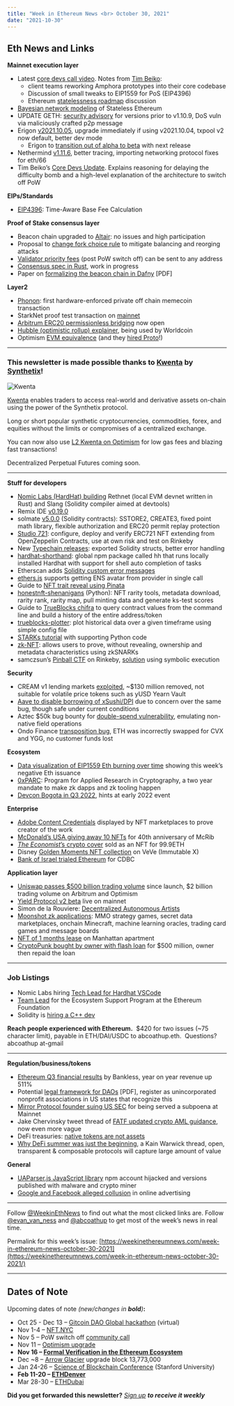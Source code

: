 ```yaml
---
title: "Week in Ethereum News <br> October 30, 2021"
date: "2021-10-30"
---
```


## **Eth News and Links**

**Mainnet execution layer**

- Latest [core devs call video](https://youtu.be/5cOWjMAuReI). Notes from [Tim Beiko](https://twitter.com/TimBeiko/status/1454188180609986564): 
    - client teams reworking Amphora prototypes into their core codebase
    - Discussion of small tweaks to EIP1559 for PoS (EIP4396)
    - Ethereum [statelessness roadmap](https://notes.ethereum.org/Yn_mwNa2SeeQHnKsRgekKg) discussion
- [Bayesian network modeling](https://consensys.net/blog/research-development/measuring-the-health-of-the-ecosystem-in-a-stateless-ethereum) of Stateless Ethereum
- UPDATE GETH: [security advisory](https://github.com/ethereum/go-ethereum/security/advisories/GHSA-59hh-656j-3p7v) for versions prior to v1.10.9, DoS vuln via maliciously crafted p2p message
- Erigon [v2021.10.05](https://github.com/ledgerwatch/erigon/releases/tag/v2021.10.05), upgrade immediately if using v2021.10.04, txpool v2 now default, better dev mode
    - Erigon to [transition out of alpha to beta](https://github.com/ledgerwatch/erigon/wiki/Erigon-Beta-1-announcement) with next release
- Nethermind [v1.11.6](https://github.com/NethermindEth/nethermind/releases/tag/1.11.6), better tracing, importing networking protocol fixes for eth/66
- Tim Beiko’s [Core Devs Update](https://tim.mirror.xyz/sR23jU02we6zXRgsF_oTUkttL83S3vyn05vJWnnp-Lc). Explains reasoning for delaying the difficulty bomb and a high-level explanation of the architecture to switch off PoW

**EIPs/Standards**

- [EIP4396](https://github.com/ethereum/EIPs/blob/186f930697148e0eb2b526d9f16b06bf2e4ae605/EIPS/eip-4396.md): Time-Aware Base Fee Calculation

**Proof of Stake consensus layer**

- Beacon chain upgraded to [Altair](https://twitter.com/dapplion/status/1453322075951845385): no issues and high participation
- Proposal to [change fork choice rule](https://ethresear.ch/t/change-fork-choice-rule-to-mitigate-balancing-and-reorging-attacks/11127) to mitigate balancing and reorging attacks
- [Validator priority fees](https://twitter.com/trent_vanepps/status/1453085448482476037) (post PoW switch off) can be sent to any address
- [Consensus spec in Rust](https://github.com/ralexstokes/ethereum_consensus), work in progress
- Paper on [formalizing the beacon chain in Dafny](https://arxiv.org/pdf/2110.12909v1.pdf) \[PDF\]

**Layer2**

- [Phonon](https://blog.gridplus.io/worlds-first-phonon-transfer-601818203a0c): first hardware-enforced private off chain memecoin transaction  
- StarkNet proof test transaction on [mainnet](https://twitter.com/CairoLang/status/1453287662777929743)
- [Arbitrum ERC20 permissionless bridging](https://twitter.com/arbitrum/status/1451661392281579530) now open
- [Hubble (optimistic rollup) explainer](https://twitter.com/bkiepuszewski/status/1452292847194021901), being used by Worldcoin
- Optimism [EVM equivalence](https://medium.com/ethereum-optimism/introducing-evm-equivalence-5c2021deb306) (and they [hired Proto](https://twitter.com/protolambda/status/1453899762613334019)!)

* * *

### **This newsletter is made possible thanks to [Kwenta](https://kwenta.io/) by [Synthetix](https://synthetix.io/)!**

![Kwenta](https://weekinethereumnews.com/wp-content/uploads/2021/04/IMG_20210418_190328_618-1024x512.jpg)

[Kwenta](https://kwenta.io/) enables traders to access real-world and derivative assets on-chain using the power of the Synthetix protocol. 

Long or short popular synthetic cryptocurrencies, commodities, forex, and equities without the limits or compromises of a centralized exchange. 

You can now also use [L2 Kwenta on Optimism](https://blog.kwenta.io/everything-you-need-to-know-about-using-kwenta-on-l2/) for low gas fees and blazing fast transactions!

Decentralized Perpetual Futures coming soon.

* * *

**Stuff for developers**

- [Nomic Labs (HardHat) building](https://medium.com/nomic-labs-blog/slang-rethnet-2ad465fd7880) Rethnet (local EVM devnet written in Rust) and Slang (Solidity compiler aimed at devtools)
- Remix IDE [v0.19.0](https://medium.com/remix-ide/remix-v0-19-0-is-released-ab34453504f0?source=friends_link&sk=0944a9d494252154b287537aa03c0fee)
- solmate [v5.0.0](https://twitter.com/transmissions11/status/1452035088481349633) (Solidity contracts): SSTORE2, CREATE3, fixed point math library, flexible authorization and ERC20 permit replay protection
- [Studio 721](https://www.721.so/): configure, deploy and verify ERC721 NFT extending from OpenZeppelin Contracts, use at own risk and test on Rinkeby
- New [Typechain releases](https://github.com/dethcrypto/TypeChain/releases): exported Solidity structs, better error handling
- [hardhat-shorthand](https://hardhat.org/guides/shorthand.html): global npm package called hh that runs locally installed Hardhat with support for shell auto completion of tasks 
- Etherscan adds [Solidity custom error messages](https://twitter.com/etherscan/status/1452955443991494661)
- [ethers.js](https://twitter.com/wslyvh/status/1453374517859045380) supports getting ENS avatar from provider in single call
- Guide to [NFT trait reveal using Pinata](https://medium.com/pinata/how-to-prevent-nft-trait-sniping-in-your-pfp-project-506f17ff07d6)
- [honestnft-shenanigans](https://github.com/Convex-Labs/honestnft-shenanigans) (Python): NFT rarity tools, metadata download, rarity rank, rarity map, pull minting data and generate ks-test scores
- Guide to [TrueBlocks chifra](https://tjayrush.medium.com/calling-smart-contracts-with-chifra-state-call-ea03b8d35ea7) to query contract values from the command line and build a history of the entire address/token
- [trueblocks-plotter](https://github.com/ScopeLift/trueblocks-plotter): plot historical data over a given timeframe using simple config file
- [STARKs tutorial](https://aszepieniec.github.io/stark-anatomy/) with supporting Python code
- [zk-NFT](https://github.com/kevinz917/zk-NFT): allows users to prove, without revealing, ownership and metadata characteristics using zkSNARKs
- samczsun’s [Pinball CTF](https://rinkeby.etherscan.io/address/0xffb9205c84d0b209c215212a3cdfc50bf1cfb0e0#code) on Rinkeby, [solution](https://twitter.com/karmacoma_eth/status/1451625194380939270) using symbolic execution

**Security**

- CREAM v1 lending markets [exploited](https://mudit.blog/cream-hack-analysis/), ~$130 million removed, not suitable for volatile price tokens such as yUSD Yearn Vault
- [Aave to disable borrowing of xSushi/DPI](https://twitter.com/AaveAave/status/1454119658840367114) due to concern over the same bug, though safe under current conditions
- Aztec $50k bug bounty for [double-spend vulnerability](https://twitter.com/aztecnetwork/status/1453773879898378241), emulating non-native field operations
- Ondo Finance [transposition bug](https://twitter.com/ondofinance/status/1453606775530262537), ETH was incorrectly swapped for CVX and YGG, no customer funds lost

**Ecosystem**

- [Data visualization of EIP1559 Eth burning over time](https://twitter.com/Data_Always/status/1454166645203783691) showing this week’s negative Eth issuance
- [0xPARC](https://0xparc.org/blog/program-for-applied-research): Program for Applied Research in Cryptography, a two year mandate to make zk dapps and zk tooling happen 
- [Devcon Bogota in Q3 2022](https://twitter.com/EFDevcon/status/1453783632208928770), hints at early 2022 event 

**Enterprise**

- [Adobe Content Credentials](https://blog.adobe.com/en/publish/2021/10/26/adobe-unleashes-content-attribution-features-photoshop-beyond-max-2021.html) displayed by NFT marketplaces to prove creator of the work
- [McDonald’s USA giving away 10 NFTs](https://corporate.mcdonalds.com/corpmcd/en-us/our-stories/article/OurStories.40-anniversary-mcrib.html) for 40th anniversary of McRib
- _[The Economist](https://www.economist.com/finance-and-economics/2021/10/26/how-the-auction-of-our-nft-cover-went)_[’s crypto cover](https://www.economist.com/finance-and-economics/2021/10/26/how-the-auction-of-our-nft-cover-went) sold as an NFT for 99.9ETH
- Disney [Golden Moments NFT collection](https://medium.com/veve-collectibles/veve-celebrates-disney-day-1314376a017a) on VeVe (Immutable X)
- [Bank of Israel trialed Ethereum](https://en.globes.co.il/en/article-bank-of-israel-gets-its-hands-dirty-with-digital-currency-1001387854) for CDBC

**Application layer**

- [Uniswap passes $500 billion trading volume](https://twitter.com/uniswap/status/1452673839654113291) since launch, $2 billion trading volume on Arbitrum and Optimism
- [Yield Protocol v2 beta](https://medium.com/yield-protocol/yield-protocol-v2-is-live-in-beta-cf547f18cb5f) live on mainnet
- Simon de la Rouviere: [Decentralized Autonomous Artists](https://blog.simondlr.com/posts/decentralized-autonomous-artists)
- [Moonshot zk applications](https://gubsheep.substack.com/p/six-moonshot-zk-applications): MMO strategy games, secret data marketplaces, onchain Minecraft, machine learning oracles, trading card games and message boards
- [NFT of 1 months lease](https://mirror.xyz/puniaviision.eth/13EYhkOirEJNxpJB6PssN-2tLs6R1VRinhWc2mwLlbg) on Manhattan apartment
- [CryptoPunk bought by owner with flash loan](https://twitter.com/larvalabs/status/1453903818308083720) for $500 million, owner then repaid the loan

* * *

### **Job Listings**

- Nomic Labs hiring [Tech Lead for Hardhat VSCode](https://nomiclabs.notion.site/Senior-Software-Engineer-Hardhat-VSCode-23cfe4ccf56846ada207c83e3a2830c3)
- [Team Lead](https://ethereum.bamboohr.com/jobs/view.php?id=43&source=weekinethnews) for the Ecosystem Support Program at the Ethereum Foundation
- Solidity is [hiring a C++ dev](https://ethereum.bamboohr.com/jobs/view.php?id=40&source=weekinethnews)

**Reach people experienced with Ethereum.**  $420 for two issues (~75 character limit), payable in ETH/DAI/USDC to abcoathup.eth.  Questions? abcoathup at-gmail

* * *

**Regulation/business/tokens**

- [Ethereum Q3 financial results](https://newsletter.banklesshq.com/p/the-state-of-ethereum-q3-2021) by Bankless, year on year revenue up 511%
- Potential [legal framework for DAOs](https://a16z.com/wp-content/uploads/2021/10/DAO-Legal-Framework-Jennings-Kerr10.19.21-Final.pdf) \[PDF\], register as unincorporated nonprofit associations in US states that recognize this
- [Mirror Protocol founder suing US SEC](https://twitter.com/0xfoobar/status/1451712126125428738) for being served a subpoena at Mainnet
- Jake Chervinsky tweet thread of [FATF updated crypto AML guidance](https://twitter.com/jchervinsky/status/1453764246278483971), now even more vague
- DeFi treasuries: [native tokens are not assets](https://uncommoncore.co/a-new-mental-model-for-defi-treasuries/) 
- [Why DeFi summer was just the beginning](https://twitter.com/kaiynne/status/1453475043128881162), a Kain Warwick thread, open, transparent & composable protocols will capture large amount of value

**General**

- [UAParser.js JavaScript library](https://therecord.media/malware-found-in-npm-package-with-millions-of-weekly-downloads/) npm account hijacked and versions published with malware and crypto miner
- [Google and Facebook alleged collusion](https://twitter.com/PatrickMcGee_/status/1451619916994396164) in online advertising

* * *

Follow [@WeekinEthNews](https://twitter.com/WeekInEthNews) to find out what the most clicked links are. Follow [@evan\_van\_ness](https://twitter.com/evan_van_ness) and [@abcoathup](https://twitter.com/abcoathup) to get most of the week’s news in real time.

Permalink for this week’s issue: [https://weekinethereumnews.com/week-in-ethereum-news-october-30-2021](https://weekinethereumnews.com/week-in-ethereum-news-october-30-2021/)

* * *

## **Dates of Note**

Upcoming dates of note _(new/changes in **bold**)_**:**

- Oct 25 - Dec 13 – [Gitcoin DAO Global hackathon](https://gitcoin.co/hackathon/dao-global/onboard) (virtual)
- Nov 1-4 – [NFT.NYC](https://www.nft.nyc/)
- Nov 5 – PoW switch off [community call](https://twitter.com/trent_vanepps/status/1452680694698856460)
- Nov 11 – [Optimism upgrade](https://twitter.com/optimismPBC/status/1451339513964359682)
- **Nov 16 – [Formal Verification in the Ethereum Ecosystem](https://runtimeverification.com/events/formalverificationeth/)**
- Dec ~8 – [Arrow Glacier](https://github.com/ethereum/execution-specs/blob/master/network-upgrades/mainnet-upgrades/arrow-glacier.md) upgrade block 13,773,000
- Jan 24-26 – [Science of Blockchain Conference](https://cbr.stanford.edu/sbc22/) (Stanford University)
- **Feb 11-20 – [ETHDenver](https://www.ethdenver.com/)**
- Mar 28-30 – [ETHDubai](https://www.ethdubai.xyz/)

**Did you get forwarded this newsletter?** _[Sign up](https://weekinethereum.substack.com/subscribe#about) **to receive it weekly**_
